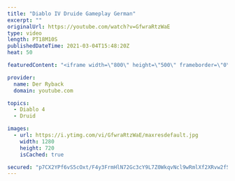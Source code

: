 ```yaml
---
title: "Diablo IV Druide Gameplay German"
excerpt: ""
originalUrl: https://youtube.com/watch?v=GfwraRtzWaE
type: video
length: PT18M10S
publishedDateTime: 2021-03-04T15:48:20Z
heat: 50

featuredContent: "<iframe width=\"800\" height=\"500\" frameborder=\"0\" src=\"https://www.youtube.com/embed/GfwraRtzWaE\" allow=\"accelerometer; autoplay; encrypted-media; gyroscope; picture-in-picture\" allowfullscreen></iframe>"

provider:
  name: Der Ryback
  domain: youtube.com

topics:
  - Diablo 4
  - Druid

images:
  - url: https://i.ytimg.com/vi/GfwraRtzWaE/maxresdefault.jpg
    width: 1280
    height: 720
    isCached: true

secured: "p7CX2YPf6vS5cOxt/F4y3FrmHlN72Gc3cY9L7Z0WkqvNcl9wRmlXf2XRvw2fSCJsbbuu3AFMBSwV0FTZh80LuhxDdQe3e8YmR4Q6A6hncdtJzlGKaBk+QZy7Igg6coGxokriBz5S31oR2PzHTx1wIIJBUaRjmKkZ4mR648qhoociQIVcNlqoE4TgO3qG++ENLicagkDOQ4tukiwLYPNnG/BpKnJGqJxkQY+j0A8xHjXi4kqb6TQbbd9Rx3P/Uyl/EOPdpRKkffOUm4Ul27KVs9J+dhJ/KNwe3dFoYNwARGJfcapel8Ld9TaAAKT9xLMVKvq/jALqUoHC0qbMqzyOjLTjcsQ5Jx0S2ZpVjhWpLNvY3LIH4SnsM0y1v5F9ZTXzahCLw9chORqewpfZc37sZRh4DHPj1T7QBn022J6lySo=;+wTLigUzcckbXw20t4CySg=="
---
```



